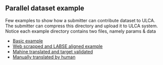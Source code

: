 ## Parallel dataset example
Few examples to show how a submitter can contribute dataset to ULCA. The submitter can compress this directory and upload it to ULCA system. Notice each example directory contains two files, namely params & data

* [Basic example](./basic)
* [Web scrapped and LABSE aligned example](./web-scrapped-labse-aligned)
* [Mahine translated and target validated](./machine-translated-target-validated)
* [Manually translated by human](./manual-human-translated)